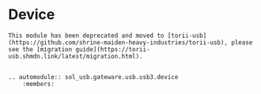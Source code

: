 # Device

```{important}
This module has been deprecated and moved to [torii-usb](https://github.com/shrine-maiden-heavy-industries/torii-usb), please see the [migration guide](https://torii-usb.shmdn.link/latest/migration.html).
```

```{eval-rst}

.. automodule:: sol_usb.gateware.usb.usb3.device
	:members:

```

